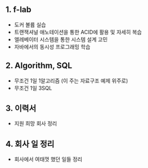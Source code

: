 
## 1. f-lab
  - 도커 볼륨 실습
  - 트랜잭셔널 애노테이션을 통한 ACID에 활용 및 자세히 복습
  - 엘레베이터 시스템을 통한 시스템 설계 고민
  - 자바에서의 동시성 프로그래밍 학습

## 2. Algorithm, SQL
  - 무조건 1일 1알고리즘 (이 주는 자료구조 예제 위주로)
  - 무조건 1일 3SQL

## 3. 이력서
  - 지원 희망 회사 정리

## 4. 회사 일 정리
  - 회사에서 여태껏 했던 일들 정리

